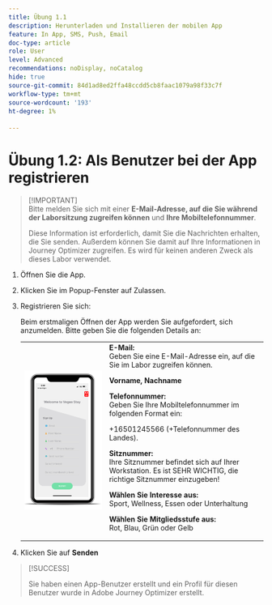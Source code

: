 ```yaml
---
title: Übung 1.1
description: Herunterladen und Installieren der mobilen App
feature: In App, SMS, Push, Email
doc-type: article
role: User
level: Advanced
recommendations: noDisplay, noCatalog
hide: true
source-git-commit: 84d1ad8ed2ffa48ccdd5cb8faac1079a98f33c7f
workflow-type: tm+mt
source-wordcount: '193'
ht-degree: 1%

---
```



# Übung 1.2: Als Benutzer bei der App registrieren

>[!IMPORTANT]\
>Bitte melden Sie sich mit einer **E-Mail-Adresse, auf die Sie während der Laborsitzung zugreifen können** und **Ihre Mobiltelefonnummer**.
>
> Diese Information ist erforderlich, damit Sie die Nachrichten erhalten, die Sie senden. Außerdem können Sie damit auf Ihre Informationen in Journey Optimizer zugreifen. Es wird für keinen anderen Zweck als dieses Labor verwendet.

1. Öffnen Sie die App.
1. Klicken Sie im Popup-Fenster auf Zulassen.
1. Registrieren Sie sich:

   Beim erstmaligen Öffnen der App werden Sie aufgefordert, sich anzumelden. Bitte geben Sie die folgenden Details an:

   <table>
    <tr>
    <td>
    <div>
    <img alt="App-Registrierung" src="../assets/1-2.png"/> 
    </div>
    </td>
    <td>
    <strong>E-Mail: </strong><br>Geben Sie eine E-Mail-Adresse ein, auf die Sie im Labor zugreifen können.
    </p><p>
    <strong>Vorname, Nachname </strong>
    </p><p>
    <strong>Telefonnummer: </strong> <br>Geben Sie Ihre Mobiltelefonnummer im folgenden Format ein: 
    <p>+16501245566 (+Telefonnummer des Landes).
    </p><p>
    <strong>Sitznummer: </strong><br>Ihre Sitznummer befindet sich auf Ihrer Workstation. Es ist SEHR WICHTIG, die richtige Sitznummer einzugeben!
    </p><p>
    <strong>Wählen Sie Interesse aus: </strong></br>Sport, Wellness, Essen oder Unterhaltung
    </p><p>
    <strong>Wählen Sie Mitgliedsstufe aus: </strong></br>Rot, Blau, Grün oder Gelb</p>
    </td>
    </tr>
    </table>

1. Klicken Sie auf **Senden**

>[!SUCCESS]
>
>Sie haben einen App-Benutzer erstellt und ein Profil für diesen Benutzer wurde in Adobe Journey Optimizer erstellt.
